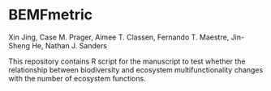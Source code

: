 # BEMFmetric

Xin Jing, Case M. Prager, Aimee T. Classen, Fernando T. Maestre, Jin-Sheng He, Nathan J. Sanders

This repository contains R script for the manuscript to test whether the relationship between biodiversity and ecosystem multifunctionality changes with the number of ecosystem functions.

